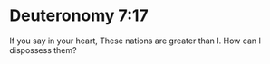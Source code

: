 # Deuteronomy 7:17

If you say in your heart, These nations are greater than I. How can I dispossess them?
